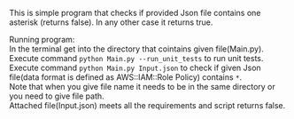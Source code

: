 This is simple program that checks if provided Json file contains one asterisk (returns false). In any other case it returns true.

Running program:  
In the terminal get into the directory that cointains given file(Main.py).  
Execute command `python Main.py --run_unit_tests` to run unit tests.  
Execute command `python Main.py Input.json` to check if given Json file(data format is defined as AWS::IAM::Role Policy) contains `*`.  
Note that when you give file name it needs to be in the same directory or you need to give file path.  
Attached file(Input.json) meets all the requirements and script returns false.
